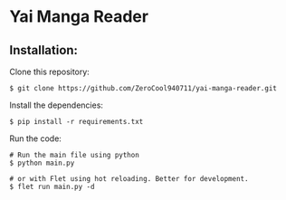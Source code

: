 # Yai Manga Reader

## Installation:

Clone this repository:

```
$ git clone https://github.com/ZeroCool940711/yai-manga-reader.git
```

Install the dependencies:

```
$ pip install -r requirements.txt
```

Run the code:

```
# Run the main file using python
$ python main.py

# or with Flet using hot reloading. Better for development.
$ flet run main.py -d
```